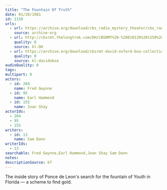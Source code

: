 ```yaml
---
title: "The Fountain Of Truth"
date: 01/20/1981
id: 1150
urls: 
  - url: https://archive.org/download/cbs_radio_mystery_theater/cbs_radio_mystery_theater-1101-1150.zip/cbs_radio_mystery_theater-1101-1150%2Fcbsrmt_1150_the_fountain_of_truth.mp3
    source: archive-org
  - url: http://cbsrmt.thelongtrek.com/DH/CBSRMT%20-%20810120%201150%20The%20Fountain%20of%20Truth_dh.mp3
    quality: 0
    source: kl-DH
  - url: https://archive.org/download/cbsrmt-david-oxford-boa-collection/CBSRMT-810120-1150-The-Fountain-of-Truth-(32-22)-[2007]-{BoA}.mp3
    quality: 0
    source: kl-davidoboa
audioQuality: 0
tags: 
multipart: 0
actors:  
  - id: 204
    name: Fred Gwynne  
  - id: 95
    name: Earl Hammond  
  - id: 155
    name: Joan Shay
actorIds:  
  - 204  
  - 95  
  - 155
writers:  
  - id: 13
    name: Sam Dann
writerIds:  
  - 13
searchable: Fred Gwynne,Earl Hammond,Joan Shay Sam Dann
notes: 
descriptionSource: kf
---
```

The inside story of Ponce de Leon's search for the fountain of Youth in Florida — a scheme to find gold.